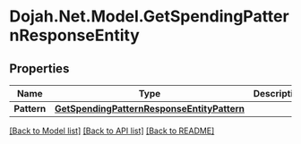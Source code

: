 # Dojah.Net.Model.GetSpendingPatternResponseEntity

## Properties

Name | Type | Description | Notes
------------ | ------------- | ------------- | -------------
**Pattern** | [**GetSpendingPatternResponseEntityPattern**](GetSpendingPatternResponseEntityPattern.md) |  | [optional] 

[[Back to Model list]](../README.md#documentation-for-models) [[Back to API list]](../README.md#documentation-for-api-endpoints) [[Back to README]](../README.md)


